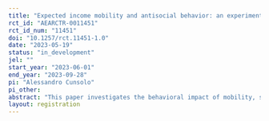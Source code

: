 ```yaml
---
title: "Expected income mobility and antisocial behavior: an experiment with self-confidence and entitlement."
rct_id: "AEARCTR-0011451"
rct_id_num: "11451"
doi: "10.1257/rct.11451-1.0"
date: "2023-05-19"
status: "in_development"
jel: ""
start_year: "2023-06-01"
end_year: "2023-09-28"
pi: "Alessandro Cunsolo"
pi_other:
abstract: "This paper investigates the behavioral impact of mobility, self-confidence, and entitlement in the context of the prospect of upward mobility (POUM). It has been found that the rates of antisocial behavior occur more frequently when mobility is not possible and that a mobility process determined by effort rather than luck decreases the antisocial behavior rates. What is unclear is whether these findings can be expanded to a setting in which subjects do not experience any income mobility but are able to form expectations about future mobility and when mobility applies in all directions. With this regard, I designed an experiment where subjects can reduce others’ payoffs at a cost, knowing that in the future they can move in the income distribution in all directions. The mobility process is endogenously modified by individuals’ relative performances or luck, and it is characterized by the POUM effect or not based on performances or luck. It has a certain and uncertain part, with the uncertain part being dependent on the experiment’s outcomes. Individuals chose whether to attack or not another subject in three different cases. First, there was no future mobility. Second, decisions were taken knowing that there was future mobility and estimating the unknown part of the mobility function through expectations of subjects’ relative performance or luck, introducing the self-confidence or optimism effect. Finally, subjects made choices knowing that there was future mobility and their actual mobility function, introducing the entitlement effect across treatments. Other determinants that can affect results, such as risk aversion and individual characteristics, are controlled through a specific test and a questionnaire."
layout: registration
---
```


